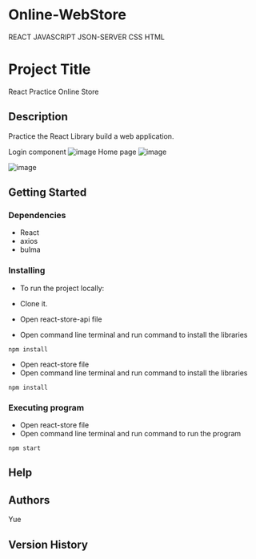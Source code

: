 # Online-WebStore
REACT JAVASCRIPT JSON-SERVER CSS HTML
# Project Title

React Practice Online Store

## Description
Practice the React Library build a web application.

Login component
![image](https://user-images.githubusercontent.com/60112459/140647176-4e37bd46-2694-40ea-9b82-06dbae4a8bbf.png)
Home page
![image](https://user-images.githubusercontent.com/60112459/140647151-e2ab2a82-4778-42dd-8f0d-18795fa18288.png)

![image](https://user-images.githubusercontent.com/60112459/140647513-3f4a9cec-ee8b-4e01-a0f3-7d942cda8e8d.png)


## Getting Started

### Dependencies

* React
* axios
* bulma

### Installing

* To run the project locally:

* Clone it.
* Open react-store-api file 
* Open command line terminal and run command to install the libraries
```
npm install
```
* Open react-store file 
* Open command line terminal and run command to install the libraries
```
npm install
```

### Executing program

* Open react-store file 
* Open command line terminal and run command to run the program
```
npm start
```

## Help


## Authors
Yue

## Version History

